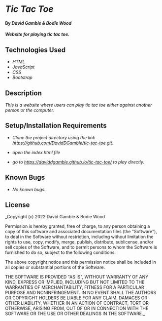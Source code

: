 # _Tic Tac Toe_

#### By _**David Gamble & Bodie Wood**_

#### _Website for playing tic tac toe._

## Technologies Used

* _HTML_
* _JavaScript_
* _CSS_
* _Bootstrap_

## Description

_This is a website where users can play tic tac toe either against another person or the computer._

## Setup/Installation Requirements

* _Clone the project directory using the link https://github.com/DavidDGamble/tic-tac-toe.git._
* _open the index.html file_

* _go to https://daviddgamble.github.io/tic-tac-toe/ to play directly._

## Known Bugs

* _No known bugs._

## License

_Copyright (c) 2022 David Gamble & Bodie Wood

Permission is hereby granted, free of charge, to any person obtaining a copy of this software and associated documentation files (the "Software"), to deal in the Software without restriction, including without limitation the rights to use, copy, modify, merge, publish, distribute, sublicense, and/or sell copies of the Software, and to permit persons to whom the Software is furnished to do so, subject to the following conditions:

The above copyright notice and this permission notice shall be included in all copies or substantial portions of the Software.

THE SOFTWARE IS PROVIDED "AS IS", WITHOUT WARRANTY OF ANY KIND, EXPRESS OR IMPLIED, INCLUDING BUT NOT LIMITED TO THE WARRANTIES OF MERCHANTABILITY, FITNESS FOR A PARTICULAR PURPOSE AND NONINFRINGEMENT. IN NO EVENT SHALL THE AUTHORS OR COPYRIGHT HOLDERS BE LIABLE FOR ANY CLAIM, DAMAGES OR OTHER LIABILITY, WHETHER IN AN ACTION OF CONTRACT, TORT OR OTHERWISE, ARISING FROM, OUT OF OR IN CONNECTION WITH THE SOFTWARE OR THE USE OR OTHER DEALINGS IN THE SOFTWARE._
